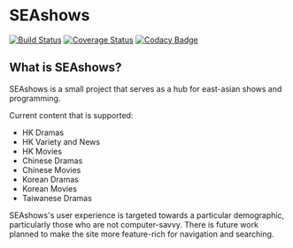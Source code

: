 # SEAshows

[![Build Status](https://travis-ci.org/cangkevin/SEAshows.svg?branch=master)](https://travis-ci.org/cangkevin/SEAshows)
[![Coverage Status](https://coveralls.io/repos/github/cangkevin/SEAshows/badge.svg?branch=master)](https://coveralls.io/github/cangkevin/SEAshows?branch=master)
[![Codacy Badge](https://api.codacy.com/project/badge/Grade/568adf9d5c824379aa087f1b54dcb565)](https://app.codacy.com/app/cangkevin/SEAshows?utm_source=github.com&utm_medium=referral&utm_content=cangkevin/SEAshows&utm_campaign=Badge_Grade_Settings)

## What is SEAshows? ##
SEAshows is a small project that serves as a hub for east-asian shows and programming.

Current content that is supported:
- HK Dramas
- HK Variety and News
- HK Movies
- Chinese Dramas
- Chinese Movies
- Korean Dramas
- Korean Movies
- Taiwanese Dramas

SEAshows's user experience is targeted towards a particular demographic, particularly those who are not computer-savvy. There is future work planned to make the site more feature-rich for navigation and searching.
